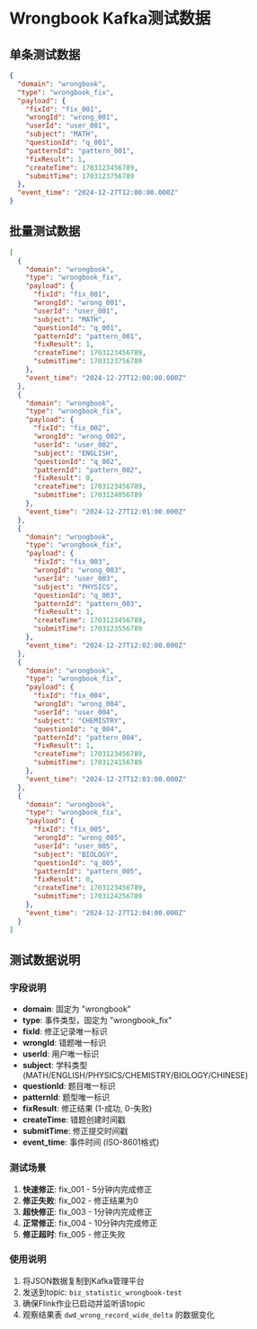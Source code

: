 # Wrongbook Kafka测试数据

## 单条测试数据

```json
{
  "domain": "wrongbook",
  "type": "wrongbook_fix",
  "payload": {
    "fixId": "fix_001",
    "wrongId": "wrong_001",
    "userId": "user_001",
    "subject": "MATH",
    "questionId": "q_001",
    "patternId": "pattern_001",
    "fixResult": 1,
    "createTime": 1703123456789,
    "submitTime": 1703123756789
  },
  "event_time": "2024-12-27T12:00:00.000Z"
}
```

## 批量测试数据

```json
[
  {
    "domain": "wrongbook",
    "type": "wrongbook_fix",
    "payload": {
      "fixId": "fix_001",
      "wrongId": "wrong_001",
      "userId": "user_001",
      "subject": "MATH",
      "questionId": "q_001",
      "patternId": "pattern_001",
      "fixResult": 1,
      "createTime": 1703123456789,
      "submitTime": 1703123756789
    },
    "event_time": "2024-12-27T12:00:00.000Z"
  },
  {
    "domain": "wrongbook",
    "type": "wrongbook_fix",
    "payload": {
      "fixId": "fix_002",
      "wrongId": "wrong_002",
      "userId": "user_002",
      "subject": "ENGLISH",
      "questionId": "q_002",
      "patternId": "pattern_002",
      "fixResult": 0,
      "createTime": 1703123456789,
      "submitTime": 1703124056789
    },
    "event_time": "2024-12-27T12:01:00.000Z"
  },
  {
    "domain": "wrongbook",
    "type": "wrongbook_fix",
    "payload": {
      "fixId": "fix_003",
      "wrongId": "wrong_003",
      "userId": "user_003",
      "subject": "PHYSICS",
      "questionId": "q_003",
      "patternId": "pattern_003",
      "fixResult": 1,
      "createTime": 1703123456789,
      "submitTime": 1703123556789
    },
    "event_time": "2024-12-27T12:02:00.000Z"
  },
  {
    "domain": "wrongbook",
    "type": "wrongbook_fix",
    "payload": {
      "fixId": "fix_004",
      "wrongId": "wrong_004",
      "userId": "user_004",
      "subject": "CHEMISTRY",
      "questionId": "q_004",
      "patternId": "pattern_004",
      "fixResult": 1,
      "createTime": 1703123456789,
      "submitTime": 1703124156789
    },
    "event_time": "2024-12-27T12:03:00.000Z"
  },
  {
    "domain": "wrongbook",
    "type": "wrongbook_fix",
    "payload": {
      "fixId": "fix_005",
      "wrongId": "wrong_005",
      "userId": "user_005",
      "subject": "BIOLOGY",
      "questionId": "q_005",
      "patternId": "pattern_005",
      "fixResult": 0,
      "createTime": 1703123456789,
      "submitTime": 1703124256789
    },
    "event_time": "2024-12-27T12:04:00.000Z"
  }
]
```

## 测试数据说明

### 字段说明
- **domain**: 固定为 "wrongbook"
- **type**: 事件类型，固定为 "wrongbook_fix"
- **fixId**: 修正记录唯一标识
- **wrongId**: 错题唯一标识
- **userId**: 用户唯一标识
- **subject**: 学科类型 (MATH/ENGLISH/PHYSICS/CHEMISTRY/BIOLOGY/CHINESE)
- **questionId**: 题目唯一标识
- **patternId**: 题型唯一标识
- **fixResult**: 修正结果 (1-成功, 0-失败)
- **createTime**: 错题创建时间戳
- **submitTime**: 修正提交时间戳
- **event_time**: 事件时间 (ISO-8601格式)

### 测试场景
1. **快速修正**: fix_001 - 5分钟内完成修正
2. **修正失败**: fix_002 - 修正结果为0
3. **超快修正**: fix_003 - 1分钟内完成修正
4. **正常修正**: fix_004 - 10分钟内完成修正
5. **修正超时**: fix_005 - 修正失败

### 使用说明
1. 将JSON数据复制到Kafka管理平台
2. 发送到topic: `biz_statistic_wrongbook-test`
3. 确保Flink作业已启动并监听该topic
4. 观察结果表 `dwd_wrong_record_wide_delta` 的数据变化